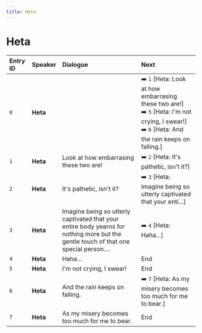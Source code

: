 ```yaml
---
title: Heta
---
```


# Heta


| Entry ID | Speaker | Dialogue | Next |
| :------- | :------ | :------- | :------------ |
| `0` | **Heta** |  | ➡️ `1` \[Heta: Look at how embarrasing these two are\!\]<br>➡️ `5` \[Heta: I'm not crying, I swear\!\]<br>➡️ `6` \[Heta: And the rain keeps on falling\.\] |
| `1` | **Heta** | Look at how embarrasing these two are\! | ➡️ `2` \[Heta: It's pathetic, isn't it?\] |
| `2` | **Heta** | It's pathetic, isn't it? | ➡️ `3` \[Heta: Imagine being so utterly captivated that your enti\.\.\.\] |
| `3` | **Heta** | Imagine being so utterly captivated that your entire body yearns for nothing more but the gentle touch of that one special person\.\.\.\. | ➡️ `4` \[Heta: Haha\.\.\.\] |
| `4` | **Heta** | Haha\.\.\. | End |
| `5` | **Heta** | I'm not crying, I swear\! | End |
| `6` | **Heta** | And the rain keeps on falling\. | ➡️ `7` \[Heta: As my misery becomes too much for me to bear\.\] |
| `7` | **Heta** | As my misery becomes too much for me to bear\. | End |
